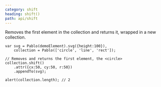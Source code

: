 ```yaml
---
category: shift
heading: shift()
path: api/shift
---
```


Removes the first element in the collection and returns it, wrapped in a new collection.

    var svg = Pablo(demoElement).svg({height:100}),
        collection = Pablo(['circle', 'line', 'rect']);

    // Removes and returns the first element, the <circle>
    collection.shift()
        .attr({cx:50, cy:50, r:50})
        .appendTo(svg);

    alert(collection.length); // 2
